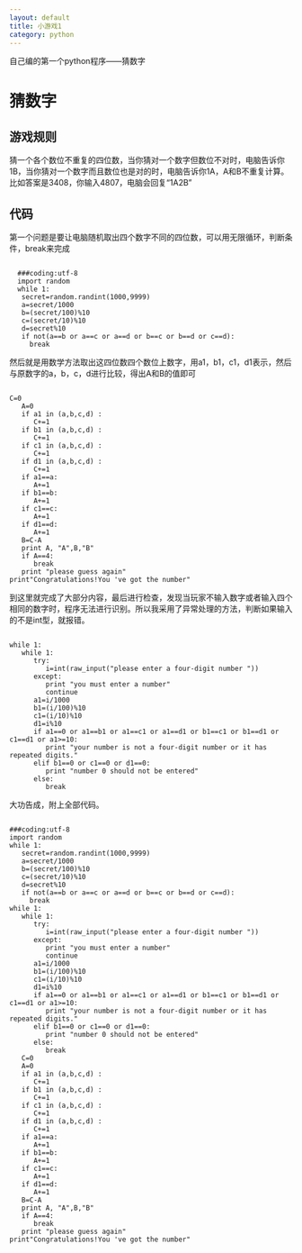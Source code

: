 ```yaml
---
layout: default
title: 小游戏1
category: python
---
```

自己编的第一个python程序——猜数字

# 猜数字 
## 游戏规则 
猜一个各个数位不重复的四位数，当你猜对一个数字但数位不对时，电脑告诉你1B，当你猜对一个数字而且数位也是对的时，电脑告诉你1A，A和B不重复计算。比如答案是3408，你输入4807，电脑会回复“1A2B”
## 代码 ##
<p>第一个问题是要让电脑随机取出四个数字不同的四位数，可以用无限循环，判断条件，break来完成
<pre><code>
  ###coding:utf-8 
  import random
  while 1:
   secret=random.randint(1000,9999)
   a=secret/1000
   b=(secret/100)%10
   c=(secret/10)%10
   d=secret%10
   if not(a==b or a==c or a==d or b==c or b==d or c==d):
     break
</code></pre>
<p>然后就是用数学方法取出这四位数四个数位上数字，用a1，b1，c1，d1表示，然后与原数字的a，b，c，d进行比较，得出A和B的值即可
<pre><code>
C=0
   A=0
   if a1 in (a,b,c,d) :
      C+=1
   if b1 in (a,b,c,d) :
      C+=1
   if c1 in (a,b,c,d) :
      C+=1
   if d1 in (a,b,c,d) :
      C+=1
   if a1==a:
      A+=1
   if b1==b:
      A+=1
   if c1==c:
      A+=1
   if d1==d:
      A+=1
   B=C-A
   print A, "A",B,"B"
   if A==4:
      break
   print "please guess again"
print"Congratulations!You 've got the number"
</code></pre>
<p>到这里就完成了大部分内容，最后进行检查，发现当玩家不输入数字或者输入四个相同的数字时，程序无法进行识别。所以我采用了异常处理的方法，判断如果输入的不是int型，就报错。
<pre><code>
while 1:
   while 1:
      try:
         i=int(raw_input("please enter a four-digit number "))
      except:
         print "you must enter a number"
         continue
      a1=i/1000
      b1=(i/100)%10
      c1=(i/10)%10
      d1=i%10
      if a1==0 or a1==b1 or a1==c1 or a1==d1 or b1==c1 or b1==d1 or c1==d1 or a1>=10:
         print "your number is not a four-digit number or it has repeated digits."
      elif b1==0 or c1==0 or d1==0:
         print "number 0 should not be entered"   
      else:
         break
</code></pre>
<p>大功告成，附上全部代码。
<pre><code>
###coding:utf-8
import random
while 1:
   secret=random.randint(1000,9999)
   a=secret/1000
   b=(secret/100)%10
   c=(secret/10)%10
   d=secret%10
   if not(a==b or a==c or a==d or b==c or b==d or c==d):
     break
while 1:
   while 1:
      try:
         i=int(raw_input("please enter a four-digit number "))
      except:
         print "you must enter a number"
         continue
      a1=i/1000
      b1=(i/100)%10
      c1=(i/10)%10
      d1=i%10
      if a1==0 or a1==b1 or a1==c1 or a1==d1 or b1==c1 or b1==d1 or c1==d1 or a1>=10:
         print "your number is not a four-digit number or it has repeated digits."
      elif b1==0 or c1==0 or d1==0:
         print "number 0 should not be entered"   
      else:
         break
   C=0
   A=0
   if a1 in (a,b,c,d) :
      C+=1
   if b1 in (a,b,c,d) :
      C+=1
   if c1 in (a,b,c,d) :
      C+=1
   if d1 in (a,b,c,d) :
      C+=1
   if a1==a:
      A+=1
   if b1==b:
      A+=1
   if c1==c:
      A+=1
   if d1==d:
      A+=1
   B=C-A
   print A, "A",B,"B"
   if A==4:
      break
   print "please guess again"
print"Congratulations!You 've got the number"
</code></pre>

